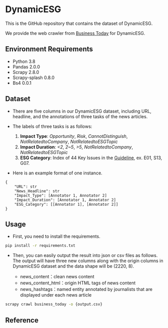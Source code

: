 # DynamicESG

This is the GitHub repository that contains the dataset of DynamicESG.

We provide the web crawler from [Business Today](https://esg.businesstoday.com.tw/catalog/180686/) for DynamicESG.


## Environment Requirements

- Python 3.8
- Pandas 2.0.0
- Scrapy 2.8.0
- Scrapy-splash 0.8.0
- Bs4 0.0.1

## Dataset 
- There are five columns in our DynamicESG dataset, including URL, headline, and the annotations of three tasks of the news articles.


- The labels of three tasks is as follows:
    
    1. **Impact Type**: *Opportunity*, *Risk*, *CannotDistinguish*, *NotRelatedtoCompany*, *NotRelatedtoESGTopic*
    2. **Impact Duration**: *<2*, *2~5*, *>5*, *NotRelatedtoCompany*, *NotRelatedtoESGTopic*
    3. **ESG Category**: Index of 44 Key Issues in the [Guideline](https://github.com/ymntseng/DynamicESG/blob/master/Guideline%20of%20ESG%2044%20key%20Issues.pdf), ex. E01, S13, G07.

- Here is an example format of one instance.

```jsonld
{
    "URL": str
    "News_Headline": str
    "Impact_Type": [Annotator 1, Annotator 2]
    "Impact_Duration": [Annotator 1, Annotator 2]
    "ESG_Category": [[Annotator 1], [Annotator 2]]
}
```



## Usage
- First, you need to install the requirements.

```bash
pip install -r requirements.txt
```

- Then, you can easily output the result into json or csv files as follows. The output will have three new columns along with the origin columns in DynamicESG dataset and the data shape will be (2220, 8). 

    - news_content：clean news content
    - news_content_html：origin HTML tags of news content
    - news_hashtags：named entity annotated by journalists that are displayed under each news article

```bash
scrapy crawl business_today -o {output.csv}
```

## Reference
